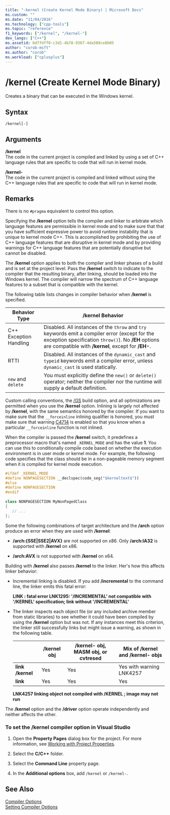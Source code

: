 ```yaml
---
title: "-kernel (Create Kernel Mode Binary) | Microsoft Docs"
ms.custom: ""
ms.date: "11/04/2016"
ms.technology: ["cpp-tools"]
ms.topic: "reference"
f1_keywords: ["/kernel", "/kernel-"]
dev_langs: ["C++"]
ms.assetid: 6d7fdff0-c3d1-4b78-9367-4da588ce8b05
author: "corob-msft"
ms.author: "corob"
ms.workload: ["cplusplus"]
---
```

# /kernel (Create Kernel Mode Binary)
Creates a binary that can be executed in the Windows kernel.  
  
## Syntax  
  
```  
/kernel[-]  
```  
  
## Arguments  
 **/kernel**  
 The code in the current project is compiled and linked by using a set of C++ language rules that are specific to code that will run in kernel mode.  
  
 **/kernel-**  
 The code in the current project is compiled and linked without using the C++ language rules that are specific to code that will run in kernel mode.  
  
## Remarks  
 There is no `#pragma` equivalent to control this option.  
  
 Specifying the **/kernel** option tells the compiler and linker to arbitrate which language features are permissible in kernel mode and to make sure that that you have sufficient expressive power to avoid runtime instability that is unique to kernel mode C++. This is accomplished by prohibiting the use of C++ language features that are disruptive in kernel mode and by providing warnings for C++ language features that are potentially disruptive but cannot be disabled.  
  
 The **/kernel** option applies to both the compiler and linker phases of a build and is set at the project level. Pass the **/kernel** switch to indicate to the compiler that the resulting binary, after linking, should be loaded into the Windows kernel. The compiler will narrow the spectrum of C++ language features to a subset that is compatible with the kernel.  
  
 The following table lists changes in compiler behavior when **/kernel** is specified.  
  
|Behavior Type|**/kernel** Behavior|  
|-------------------|---------------------------|  
|C++ Exception Handling|Disabled. All instances of the `throw` and `try` keywords emit a compiler error (except for the exception specification `throw()`). No **/EH** options are compatible with **/kernel**, except for **/EH-**.|  
|RTTI|Disabled. All instances of the `dynamic_cast` and `typeid` keywords emit a compiler error, unless `dynamic_cast` is used statically.|  
|`new` and `delete`|You must explicitly define the `new()` or `delete()` operator; neither the compiler nor the runtime will supply a default definition.|  
  
 Custom calling conventions, the [/GS](../../build/reference/gs-buffer-security-check.md) build option, and all optimizations are permitted when you use the **/kernel** option. Inlining is largely not affected by **/kernel**, with the same semantics honored by the compiler. If you want to make sure that the `__forceinline` inlining qualifier is honored, you must make sure that warning [C4714](../../error-messages/compiler-warnings/compiler-warning-level-4-c4714.md) is enabled so that you know when a particular `__forceinline` function is not inlined.  
  
 When the compiler is passed the **/kernel** switch, it predefines a preprocessor macro that's named `_KERNEL_MODE` and has the value **1**. You can use this to conditionally compile code based on whether the execution environment is in user mode or kernel mode. For example, the following code specifies that the class should be in a non-pageable memory segment when it is compiled for kernel mode execution.  
  
```cpp  
#ifdef _KERNEL_MODE  
#define NONPAGESECTION __declspec(code_seg("$kerneltext$"))  
#else  
#define NONPAGESECTION  
#endif  
  
class NONPAGESECTION MyNonPagedClass  
{  
   // ...
};  
```  
  
 Some the following combinations of target architecture and the **/arch** option produce an error when they are used with **/kernel**:  
  
-   **/arch:{SSE&#124;SSE2&#124;AVX}** are not supported on x86. Only **/arch:IA32** is supported with **/kernel** on x86.  
  
-   **/arch:AVX** is not supported with **/kernel** on x64.  
  
 Building with **/kernel** also passes **/kernel** to the linker. Her's how this affects linker behavior:  
  
-   Incremental linking is disabled. If you add **/incremental** to the command line, the linker emits this fatal error:  
  
     **LINK : fatal error LNK1295: '/INCREMENTAL' not compatible with '/KERNEL' specification; link without '/INCREMENTAL'**  
  
-   The linker inspects each object file (or any included archive member from static libraries) to see whether it could have been compiled by using the **/kernel** option but was not. If any instances meet this criterion, the linker still successfully links but might issue a warning, as shown in the following table.  
  
    ||**/kernel** obj|**/kernel-** obj, MASM obj, or cvtresed|Mix of **/kernel** and **/kernel-** objs|  
    |-|----------------------|-----------------------------------------------|-------------------------------------------------|  
    |**link /kernel**|Yes|Yes|Yes with warning LNK4257|  
    |**link**|Yes|Yes|Yes|  
  
     **LNK4257 linking object not compiled with /KERNEL ; image may not run**  
  
 The **/kernel** option and the **/driver** option operate independently and neither affects the other.  
  
### To set the /kernel compiler option in Visual Studio  
  
1.  Open the **Property Pages** dialog box for the project. For more information, see [Working with Project Properties](../../ide/working-with-project-properties.md).  
  
2.  Select the **C/C++** folder.  
  
3.  Select the **Command Line** property page.  
  
4.  In the **Additional options** box, add `/kernel` or `/kernel-`.  
  
## See Also  
 [Compiler Options](../../build/reference/compiler-options.md)   
 [Setting Compiler Options](../../build/reference/setting-compiler-options.md)